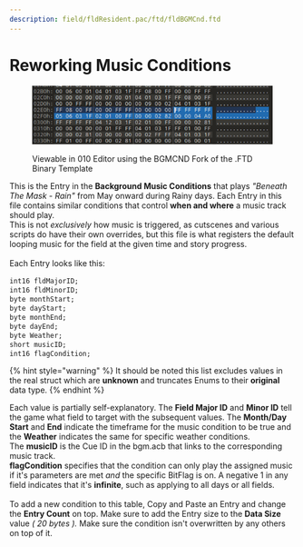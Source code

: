 ```yaml
---
description: field/fldResident.pac/ftd/fldBGMCnd.ftd
---
```


# Reworking Music Conditions

<figure><img src="../../.gitbook/assets/image (4).png" alt=""><figcaption><p>Viewable in 010 Editor using the BGMCND Fork of the .FTD Binary Template</p></figcaption></figure>

This is the Entry in the **Background Music Conditions** that plays _"Beneath The Mask - Rain"_ from May onward during Rainy days. Each Entry in this file contains similar conditions that control **when and where** a music track should play. \
This is not _exclusively_ how music is triggered, as cutscenes and various scripts do have their own overrides, but this file is what registers the default looping music for the field at the given time and story progress. \
\
Each Entry looks like this:

```
int16 fldMajorID;
int16 fldMinorID;
byte monthStart;
byte dayStart;
byte monthEnd;
byte dayEnd;
byte Weather;
short musicID;
int16 flagCondition;
```

{% hint style="warning" %}
It should be noted this list excludes values in the real struct which are **unknown** and truncates Enums to their **original** data type.&#x20;
{% endhint %}

Each value is partially self-explanatory. The **Field Major ID** and **Minor ID** tell the game what field to target with the subsequent values. The **Month/Day Start** and **End** indicate the timeframe for the music condition to be true and the **Weather** indicates the same for specific weather conditions. \
The **musicID** is the Cue ID in the bgm.acb that links to the corresponding music track.  \
**flagCondition** specifies that the condition can only play the assigned music if it's parameters are met _and_ the specific BitFlag is on. A negative 1 in any field indicates that it's **infinite**, such as applying to all days or all fields.\
\
To add a new condition to this table, Copy and Paste an Entry and change the **Entry Count** on top. Make sure to add the Entry size to the **Data Size** value _( 20 bytes )._ Make sure the condition isn't overwritten by any others on top of it.
